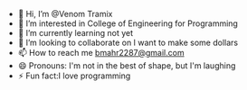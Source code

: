 - 👋 Hi, I’m @Venom Tramix 
- 👀 I’m interested in College of Engineering for Programming 
- 🌱 I’m currently learning not yet 
- 💞️ I’m looking to collaborate on I want to make some dollars 
- 📫 How to reach me bmahr2287@gmail.com
- 😄 Pronouns: I'm not in the best of shape, but I'm laughing 
- ⚡ Fun fact:I love programming 

<!---
BMW65m/BMW65m is a ✨ special ✨ repository because its `README.md` (this file) appears on your GitHub profile.
You can click the Preview link to take a look at your changes.
--->
